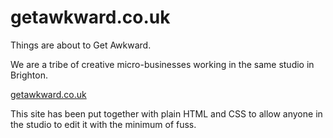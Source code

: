 # getawkward.co.uk

Things are about to Get Awkward.

We are a tribe of creative micro-businesses working in the same studio in Brighton.

[getawkward.co.uk](https://getawkward.co.uk)

This site has been put together with plain HTML and CSS to allow anyone in the studio to edit it with the minimum of fuss.
